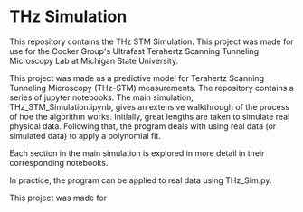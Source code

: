 # THz Simulation
This repository contains the THz STM Simulation. This project was made for use for the Cocker Group's Ultrafast Terahertz Scanning Tunneling Microscopy Lab at Michigan State University.

This project was made as a predictive model for Terahertz Scanning Tunneling Microscopy (THz-STM) measurements. The repository contains a series of jupyter notebooks. The main simulation, THz_STM_Simulation.ipynb, gives an extensive walkthrough of the process of hoe the algorithm works. Initially, great lengths are taken to simulate real physical data. Following that, the program deals with using real data (or simulated data) to apply a polynomial fit. 

Each section in the main simulation is explored in more detail in their corresponding notebooks.

In practice, the program can be applied to real data using THz_Sim.py.

This project was made for 

